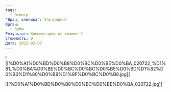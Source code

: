 ```yaml
---
tags:
  - Осмотр
"Врач, клиника": Ультрадент
Орган:
  - Зубы
Результат: Комментарии на снимке 1
Стоимость: 0
Дата: 2022-02-07
---
```

![[%D0%A1%D0%BD%D0%B8%D0%BC%D0%BE%D0%BA_020722_%D1%81_%D0%BA%D0%BE%D0%BC%D0%BC%D0%B5%D0%BD%D1%82%D0%B0%D1%80%D0%B8%D1%8F%D0%BC%D0%B8.jpg]]

![[%D0%A1%D0%BD%D0%B8%D0%BC%D0%BE%D0%BA_020722.jpg]]